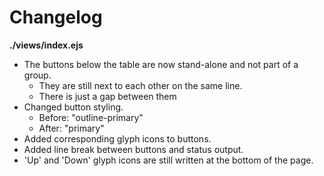 # Changelog

**./views/index.ejs**
* The buttons below the table are now stand-alone and not part of a group.
	* They are still next to each other on the same line.
	* There is just a gap between them
* Changed button styling.
	* Before: "outline-primary"
	* After: "primary"
* Added corresponding glyph icons to buttons.
* Added line break between buttons and status output.
* 'Up' and 'Down' glyph icons are still written at the bottom of the page.
